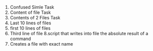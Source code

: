  1. Confused Simle Task 
 2. Content of file Task 
 3. Contents of 2 Files Task 
 4. Last 10 lines of files
 5. first 10 lines of files
 6. Third line of file
 8.script that writes into file the absolute result of a command 
 7. Creates a file  with exact name
